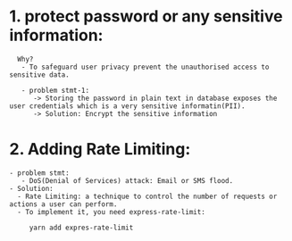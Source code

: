 # 1. protect password or any sensitive information:

      Why?
       - To safeguard user privacy prevent the unauthorised access to sensitive data.

       - problem stmt-1:
          -> Storing the password in plain text in database exposes the user credentials which is a very sensitive informatin(PII).
          -> Solution: Encrypt the sensitive information
# 2. Adding Rate Limiting:
    - problem stmt:
       - DoS(Denial of Services) attack: Email or SMS flood.
    - Solution:
      - Rate Limiting: a technique to control the number of requests or actions a user can perform.
      - To implement it, you need express-rate-limit:

         yarn add expres-rate-limit